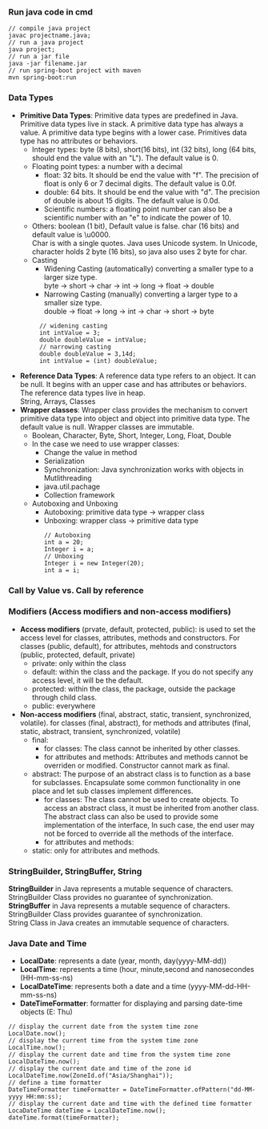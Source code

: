 ### Run java code in cmd
```
// compile java project
javac projectname.java;
// run a java project
java project;
// run a jar file
java -jar filename.jar
// run spring-boot project with maven
mvn spring-boot:run
```

### Data Types
- **Primitive Data Types**: Primitive data types are predefined in Java. Primitive data types live in stack. A primitive data type has always a value. A primitive data type begins with a lower case. Primitives data type has no attributes or behaviors.<br>
  - Integer types: byte (8 bits), short(16 bits), int (32 bits), long (64 bits, should end the value with an "L"). The default value is 0.
  - Floating point types: a number with a decimal
    - float: 32 bits. It should be end the value with "f". The precision of float is only 6 or 7 decimal digits. The default value is 0.0f.
    - double: 64 bits. It should be end the value with "d". The precision of double is about 15 digits. The default value is 0.0d.
    - Scientific numbers: a floating point number can also be a scientific number with an "e" to indicate the power of 10.
  - Others: boolean (1 bit), Default value is false. char (16 bits) and default value is \u0000. <br>
Char is with a single quotes. Java uses Unicode system. In Unicode, character holds 2 byte (16 bits), so java also uses 2 byte for char.
  - Casting
    - Widening Casting (automatically) converting a smaller type to a larger size type. <br>
      byte -> short -> char -> int -> long -> float -> double
    - Narrowing Casting (manually) converting a larger type to a smaller size type. <br>
      double -> float -> long -> int -> char -> short -> byte
    ```
      // widening casting
      int intValue = 3;
      double doubleValue = intValue;
      // narrowing casting
      double doubleValue = 3,14d;
      int intValue = (int) doubleValue;
    ```
- **Reference Data Types**: A reference data type refers to an object. It can be null. It begins with an upper case and has attributes or behaviors. The reference data types live in heap.<br>
String, Arrays, Classes
- **Wrapper classes**: Wrapper class provides the mechanism to convert primitive data type into object and object into primitive data type. The default value is null. Wrapper classes are immutable.
  - Boolean, Character, Byte, Short, Integer, Long, Float, Double
  - In the case we need to use wrapper classes:
    - Change the value in method
    - Serialization
    - Synchronization: Java synchronization works with objects in Mutlithreading
    - java.util.pachage
    - Collection framework
  - Autoboxing and Unboxing
    - Autoboxing: primitive data type -> wrapper class
    - Unboxing: wrapper class -> primitive data type
      ```
      // Autoboxing
      int a = 20;
      Integer i = a;
      // Unboxing
      Integer i = new Integer(20);
      int a = i;
      ```


### Call by Value vs. Call by reference



### Modifiers (Access modifiers and non-access modifiers)
- **Access modifiers** (prvate, default, protected, public): is used to set the access level for classes, attributes, methods and constructors. For classes (public, default), for attributes, mehtods and constructors (public, protected, default, private) 
  - private: only within the class
  - default: within the class and the package. If you do not specify any access level, it will be the default.
  - protected: within the class, the package, outside the package through child class.
  - public: everywhere
- **Non-access modifiers** (final, abstract, static, transient, synchronized, volatile). for classes (final, abstract), for methods and attributes (final, static, abstract, transient, synchronized, volatile)
  - final:
    - for classes: The class cannot be inherited by other classes.
    - for attributes and methods: Attributes and methods cannot be overriden or modified. Constructor cannot mark as final.
  - abstract: The purpose of an abstract class is to function as a base for subclasses. Encapsulate some common functionality in one place and let sub classes implement differences.
    - for classes: The class cannot be used to create objects. To access an abstract class, it must be inherited from another class. The abstract class can also be used to provide some implementation of the interface, In such case, the end user may not be forced to override all the methods of the interface.
    - for attributes and methods:
  - static: only for attributes and methods. 


### StringBuilder, StringBuffer, String
**StringBuilder** in Java represents a mutable sequence of characters. StringBuilder Class provides no guarantee of synchronization.<br>
**StringBuffer** in Java represents a mutable sequence of characters. StringBuilder Class provides guarantee of synchronization.<br>
String Class in Java creates an immutable sequence of characters.


### Java Date and Time
- **LocalDate**: represents a date (year, month, day(yyyy-MM-dd))
- **LocalTime**: represents a time (hour, minute,second and nanosecondes (HH-mm-ss-ns)
- **LocalDateTime**: represents both a date and a time (yyyy-MM-dd-HH-mm-ss-ns)
- **DateTimeFormatter**: formatter for displaying and parsing date-time objects (E: Thu)
```
// display the current date from the system time zone
LocalDate.now();
// display the current time from the system time zone
LocalTime.now();
// display the current date and time from the system time zone
LocalDateTime.now();
// display the current date and time of the zone id
LocalDateTime.now(ZoneId.of("Asia/Shanghai"));
// define a time formatter
DateTimeFormatter timeFormatter = DateTimeFormatter.ofPattern("dd-MM-yyyy HH:mm:ss);
// display the current date and time with the defined time formatter
LocaDateTime dateTime = LocalDateTime.now();
dateTime.format(timeFormatter);
```
